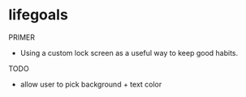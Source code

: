# lifegoals

PRIMER
- Using a custom lock screen as a useful way to keep good habits.

TODO
- allow user to pick background + text color
